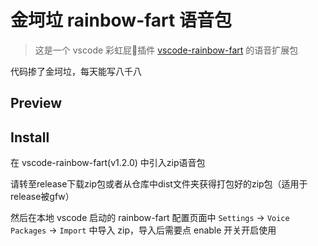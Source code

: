 <!--
 * @Date: 2020-06-23 14:44:40
 * @LastEditors: kanoyami
 * @LastEditTime: 2020-06-23 14:51:22
--> 
# 金坷垃 rainbow-fart 语音包

> 这是一个 vscode 彩虹屁🌈插件 [vscode-rainbow-fart](https://github.com/SaekiRaku/vscode-rainbow-fart) 的语音扩展包

代码掺了金坷垃，每天能写八千八


## Preview



## Install

在 vscode-rainbow-fart(v1.2.0) 中引入zip语音包


请转至release下载zip包或者从仓库中dist文件夹获得打包好的zip包（适用于release被gfw）

然后在本地 vscode 启动的 rainbow-fart 配置页面中 `Settings` -> `Voice Packages` -> `Import` 中导入 zip，导入后需要点 enable 开关开启使用

